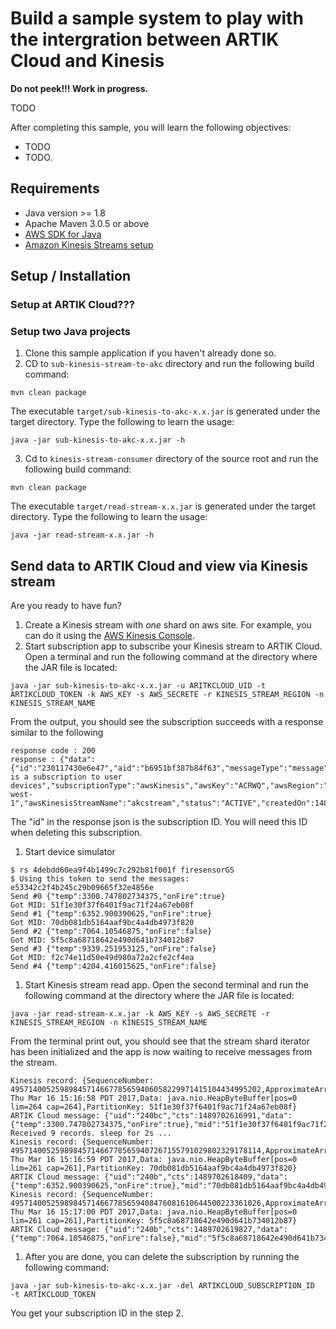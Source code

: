 # Build a sample system to play with the intergration between ARTIK Cloud and Kinesis

**Do not peek!!! Work in progress.**

TODO

After completing this sample, you will learn the following objectives:

- TODO
- TODO.

## Requirements
- Java version >= 1.8
- Apache Maven 3.0.5 or above
- [AWS SDK for Java](https://aws.amazon.com/developers/getting-started/java/)
- [Amazon Kinesis Streams setup](http://docs.aws.amazon.com/streams/latest/dev/before-you-begin.html)

## Setup / Installation

### Setup at ARTIK Cloud???

### Setup two Java projects

 1. Clone this sample application if you haven't already done so.
 2. CD to `sub-kinesis-stream-to-akc` directory and run the following build command:
  ~~~shell
  mvn clean package
  ~~~
  The executable `target/sub-kinesis-to-akc-x.x.jar` is generated under the target directory. Type the following to learn the usage:
  ~~~shell
  java -jar sub-kinesis-to-akc-x.x.jar -h
  ~~~

  3.  Cd to `kinesis-stream-consumer` directory of the source root and run the following build command:
  ~~~shell
  mvn clean package
  ~~~
  The executable `target/read-stream-x.x.jar` is generated under the target directory. Type the following to learn the usage:
  ~~~shell
  java -jar read-stream-x.x.jar -h
  ~~~

## Send data to ARTIK Cloud and view via Kinesis stream
Are you ready to have fun?

 1. Create a Kinesis stream with *one* shard on aws site. For example, you can do it using the [AWS Kinesis Console](http://docs.aws.amazon.com/streams/latest/dev/managing-streams-console.html).
 1. Start subscription app to subscribe your Kinesis stream to ARTIK Cloud. Open a terminal and run the following command at the directory where the JAR file is located:
  ~~~shell
  java -jar sub-kinesis-to-akc-x.x.jar -u ARITKCLOUD_UID -t ARTIKCLOUD_TOKEN -k AWS_KEY -s AWS_SECRETE -r KINESIS_STREAM_REGION -n KINESIS_STREAM_NAME
  ~~~
  From the output, you should see the subscription succeeds with a response similar to the following
  ~~~shell
  response code : 200
  response : {"data":{"id":"230117430e6e47","aid":"b6951bf387b84f63","messageType":"message","uid":"240","description":"This is a subscription to user devices","subscriptionType":"awsKinesis","awsKey":"ACRWQ","awsRegion":"us-west-1","awsKinesisStreamName":"akcstream","status":"ACTIVE","createdOn":1489701092932,"modifiedOn":1489701092932}}
  ~~~
  The "id" in the response json is the subscription ID. You will need this ID when deleting this subscription.  
 1. Start device simulator
  ~~~shell
  $ rs 4debdd60ea9f4b1499c7c292b81f001f firesensorGS
  $ Using this token to send the messages: e53342c2f4b245c29b09665f32e4856e
  Send #0 {"temp":3300.747802734375,"onFire":true}
  Got MID: 51f1e30f37f6401f9ac71f24a67eb08f
  Send #1 {"temp":6352.900390625,"onFire":true}
  Got MID: 70db081db5164aaf9bc4a4db4973f820
  Send #2 {"temp":7064.10546875,"onFire":false}
  Got MID: 5f5c8a68718642e490d641b734012b87
  Send #3 {"temp":9339.251953125,"onFire":false}
  Got MID: f2c74e11d50e49d980a72a2cfe2cf4ea
  Send #4 {"temp":4204.416015625,"onFire":false}
  ~~~
 
 1. Start Kinesis stream read app. Open the second terminal and run the following command at the directory where the JAR file is located:
  ~~~shell
  java -jar read-stream-x.x.jar -k AWS_KEY -s AWS_SECRETE -r KINESIS_STREAM_REGION -n KINESIS_STREAM_NAME
  ~~~
  From the terminal print out, you should see that the stream shard iterator has been initialized and the app is now waiting to receive messages from the stream.
  ~~~shell
  Kinesis record: {SequenceNumber: 49571400525989845714667785659406058229971415104434995202,ApproximateArrivalTimestamp: Thu Mar 16 15:16:58 PDT 2017,Data: java.nio.HeapByteBuffer[pos=0 lim=264 cap=264],PartitionKey: 51f1e30f37f6401f9ac71f24a67eb08f}
  ARTIK Cloud message: {"uid":"240bc","cts":1489702616991,"data":{"temp":3300.747802734375,"onFire":true},"mid":"51f1e30f37f6401f9ac71f24a67eb08f","mv":1,"sdid":"4deb","sdtid":"dtce45703593274ba0b4feedb83bc152d8","ts":1489702616991}
  Received 9 records. sleep for 2s ...
  Kinesis record: {SequenceNumber: 49571400525989845714667785659407267155791029802329178114,ApproximateArrivalTimestamp: Thu Mar 16 15:16:59 PDT 2017,Data: java.nio.HeapByteBuffer[pos=0 lim=261 cap=261],PartitionKey: 70db081db5164aaf9bc4a4db4973f820}
  ARTIK Cloud message: {"uid":"240b","cts":1489702618409,"data":{"temp":6352.900390625,"onFire":true},"mid":"70db081db5164aaf9bc4a4db4973f820","mv":1,"sdid":"4debdd60ea9f4b1499c7c292b81f001f","sdtid":"dtce45703593274ba0b4feedb83bc152d8","ts":1489702618409}
  Kinesis record: {SequenceNumber: 49571400525989845714667785659408476081610644500223361026,ApproximateArrivalTimestamp: Thu Mar 16 15:17:00 PDT 2017,Data: java.nio.HeapByteBuffer[pos=0 lim=261 cap=261],PartitionKey: 5f5c8a68718642e490d641b734012b87}
  ARTIK Cloud message: {"uid":"240b","cts":1489702619827,"data":{"temp":7064.10546875,"onFire":false},"mid":"5f5c8a68718642e490d641b734012b87","mv":1,"sdid":"4deb","sdtid":"dtce45703593274ba0b4feedb83bc152d8","ts":1489702619827}
  ~~~
  
 1. After you are done, you can delete the subscription by running the following command:
  ~~~shell
  java -jar sub-kinesis-to-akc-x.x.jar -del ARTIKCLOUD_SUBSCRIPTION_ID  -t ARTIKCLOUD_TOKEN
  ~~~
  You get your subscription ID in the step 2.